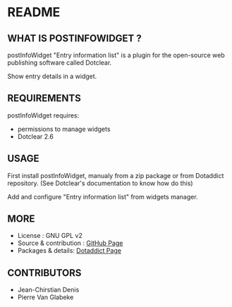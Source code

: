 # README

## WHAT IS POSTINFOWIDGET ?

postInfoWidget "Entry information list" is a plugin for the open-source 
web publishing software called Dotclear.

Show entry details in a widget.

## REQUIREMENTS

 postInfoWidget requires: 

  * permissions to manage widgets
  * Dotclear 2.6

## USAGE

First install postInfoWidget, manualy from a zip package or from 
Dotaddict repository. (See Dotclear's documentation to know how do this)

Add and configure "Entry information list" from widgets manager.

## MORE

 * License : GNU GPL v2
 * Source & contribution : [GitHub Page](https://github.com/JcDenis/postInfoWidget)
 * Packages & details:  [Dotaddict Page](https://plugins.dotaddict.org/dc2/details/postInfoWidget)

## CONTRIBUTORS

 * Jean-Chirstian Denis
 * Pierre Van Glabeke
